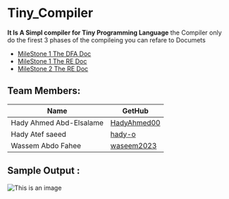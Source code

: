 # Tiny_Compiler
**It Is A Simpl compiler for Tiny Programming Language**
the Compiler only do the firest 3 phases of the compileing you can refare to Documets 
* [ MileStone 1 The DFA Doc](https://github.com/HadyAhmed00/Tiny_Compiler/blob/main/Docs/8%20-%20TINY%20DFAs.pdf)
* [ MileStone 1 The RE Doc](https://github.com/HadyAhmed00/Tiny_Compiler/blob/main/Docs/8%20-%20TINY%20Regular%20Expressions.pdf)
* [ MileStone 2 The RE Doc](https://github.com/HadyAhmed00/Tiny_Compiler/blob/main/Docs/8-Tyni%20CFG.pdf)
## Team Members:
|         Name  | GetHub |
| ------------- | ------------- |
| Hady Ahmed Abd-Elsalame  | [HadyAhmed00](https://github.com/HadyAhmed00)  |
| Hady Atef saeed  | [hady-o](https://github.com/hady-o)  |
| Wassem Abdo Fahee  |[waseem2023](https://github.com/waseem2023)  |

## Sample Output :


![This is an image](https://github.com/HadyAhmed00/Tiny_Compiler/blob/main/TestCases/Screenshot%202023-01-27%20175233.png)

